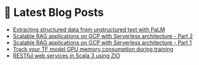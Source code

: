 # 📩 Latest Blog Posts
<!-- BLOG-POST-LIST:START -->
- [Extracting structured data from unstructured text with PaLM](https://dzlab.github.io/2023/11/13/palm-extraction/)
- [Scalable RAG applications on GCP with Serverless architecture - Part 2](https://dzlab.github.io/2023/11/12/gcp_serverless_rag-ii/)
- [Scalable RAG applications on GCP with Serverless architecture - Part 1](https://dzlab.github.io/2023/10/01/gcp_serverless_rag-i/)
- [Track your TF model GPU memory consumption during training](/dltips/en/tensorflow/callback-gpu-memory-consumption/)
- [RESTful web services in Scala 3 using ZIO](https://dzlab.github.io/2023/09/27/scala3-zio-restful/)
<!-- BLOG-POST-LIST:END -->
